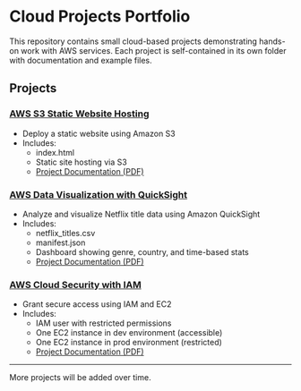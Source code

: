 #  Cloud Projects Portfolio

This repository contains small cloud-based projects demonstrating hands-on work with AWS services. Each project is self-contained in its own folder with documentation and example files.

##  Projects

###  [AWS S3 Static Website Hosting](./AWS%20S3%20static%20website%20hosting/)
- Deploy a static website using Amazon S3  
- Includes:
  - index.html
  - Static site hosting via S3
  - [ Project Documentation (PDF)](./AWS%20S3%20static%20website%20hosting/S3%20static%20website%20hosting%20project.pdf)

###  [AWS Data Visualization with QuickSight](./AWS%20Data%20visualization%20with%20QuickSight/)
- Analyze and visualize Netflix title data using Amazon QuickSight  
- Includes:
  - netflix_titles.csv
  - manifest.json
  - Dashboard showing genre, country, and time-based stats
  - [ Project Documentation (PDF)](./AWS%20Data%20visualization%20with%20QuickSight/AWS-quicksight-project.pdf)

###  [AWS Cloud Security with IAM](./AWS%20Cloud%20Security%20with%20IAM/)
- Grant secure access using IAM and EC2  
- Includes:
  - IAM user with restricted permissions
  - One EC2 instance in dev environment (accessible)
  - One EC2 instance in prod environment (restricted)
  - [ Project Documentation (PDF)](./AWS%20Cloud%20Security%20with%20IAM/AWS-security-iam-project.pdf)

---

More projects will be added over time.
